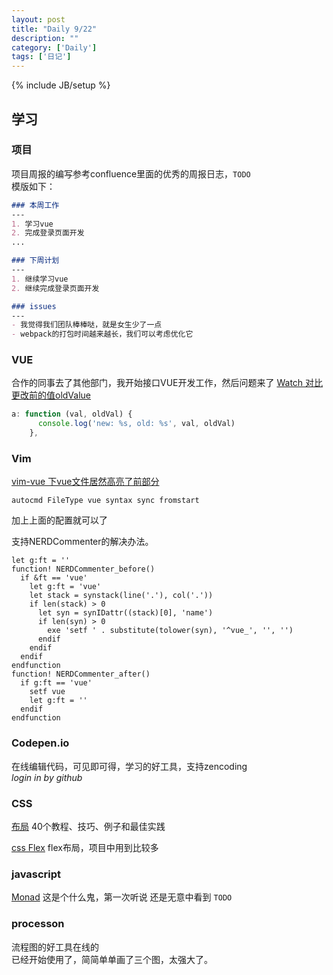 ```yaml
---
layout: post
title: "Daily 9/22"
description: ""
category: ['Daily']
tags: ['日记']
---
```

{% include JB/setup %}

## 学习

### 项目
项目周报的编写参考confluence里面的优秀的周报日志，`TODO`  
模版如下：

```markdown
### 本周工作
---
1. 学习vue
2. 完成登录页面开发
...

### 下周计划
---
1. 继续学习vue
2. 继续完成登录页面开发

### issues
---
- 我觉得我们团队棒棒哒，就是女生少了一点
- webpack的打包时间越来越长，我们可以考虑优化它
```



### VUE
合作的同事去了其他部门，我开始接口VUE开发工作，然后问题来了
[Watch 对比更改前的值oldValue](https://cn.vuejs.org/v2/api/#watch)  
```javascript
a: function (val, oldVal) {
      console.log('new: %s, old: %s', val, oldVal)
    },
```

### Vim

[vim-vue 下vue文件居然高亮了前部分](https://github.com/posva/vim-vue) 
```
autocmd FileType vue syntax sync fromstart
```
加上上面的配置就可以了   


支持NERDCommenter的解决办法。  
```
let g:ft = ''
function! NERDCommenter_before()
  if &ft == 'vue'
    let g:ft = 'vue'
    let stack = synstack(line('.'), col('.'))
    if len(stack) > 0
      let syn = synIDattr((stack)[0], 'name')
      if len(syn) > 0
        exe 'setf ' . substitute(tolower(syn), '^vue_', '', '')
      endif
    endif
  endif
endfunction
function! NERDCommenter_after()
  if g:ft == 'vue'
    setf vue
    let g:ft = ''
  endif
endfunction
```

### Codepen.io
在线编辑代码，可见即可得，学习的好工具，支持zencoding   
*login in by github*

### CSS
[布局](https://coolshell.cn/articles/6840.html) 40个教程、技巧、例子和最佳实践  

[css Flex](http://www.ruanyifeng.com/blog/2015/07/flex-grammar.html) flex布局，项目中用到比较多

### javascript 
[Monad](http://www.ruanyifeng.com/blog/2015/07/monad.html) 这是个什么鬼，第一次听说 还是无意中看到 `TODO`

### processon

流程图的好工具在线的  
已经开始使用了，简简单单画了三个图，太强大了。  



